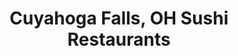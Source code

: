 ---
layout: city
title: Cuyahoga Falls, OH Sushi Restaurants
permalink: /ohio/cuyahoga-falls/
stateAbbr: OH
stateName: Ohio
cityName: Cuyahoga Falls
---